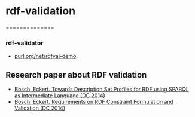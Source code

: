 # rdf-validation
==============


### rdf-validator

* [purl.org/net/rdfval-demo](purl.org/net/rdfval-demo).

Research paper about RDF validation
-----
* [Bosch, Eckert. Towards Description Set Profiles for RDF using SPARQL as Intermediate Language (DC 2014)](https://github.com/boschthomas/PhD/tree/master/publications/Papers%20in%20Conference%20Proceedings)
* [Bosch, Eckert. Requirements on RDF Constraint Formulation and Validation (DC 2014)](href="https://github.com/boschthomas/PhD/tree/master/publications/Papers%20in%20Conference%20Proceedings)
